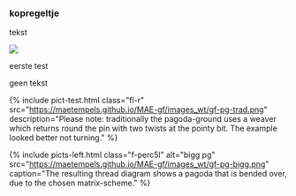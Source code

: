 <body>

### kopregeltje

<p> tekst </p>

<img class="fl-l" src="https://maetempels.github.io/MAE-gf/images_wt/gf-pg-trad.png">
<p> eerste test</p>
<p class=”break”>geen tekst</p>

{% include pict-test.html 
  class="fl-r"
  src="https://maetempels.github.io/MAE-gf/images_wt/gf-pg-trad.png" 
  description="Please note: traditionally the pagoda-ground uses a weaver which returns round the pin with two twists at the pointy bit. The example looked better not turning."
%}

{% include picts-left.html
  class="f-perc5l"
  alt="bigg pg"
  src="https://maetempels.github.io/MAE-gf/images_wt/gf-pg-bigg.png"
  caption="The resulting thread diagram shows a pagoda that is bended over, due to the chosen matrix-scheme."
%}



</body>
